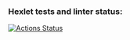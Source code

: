 ### Hexlet tests and linter status:
[![Actions Status](https://github.com/Azeend/java-project-71/workflows/hexlet-check/badge.svg)](https://github.com/Azeend/java-project-71/actions)